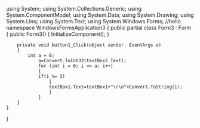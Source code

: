 using System;
using System.Collections.Generic;
using System.ComponentModel;
using System.Data;
using System.Drawing;
using System.Linq;
using System.Text;
using System.Windows.Forms;
//hello
namespace WindowsFormsApplication3
{
    public partial class Form3 : Form
    {
        public Form3()
        {
            InitializeComponent();
        }

        private void button1_Click(object sender, EventArgs e)
        {
            int a = 0;
                a=Convert.ToInt32(textBox2.Text);
                for (int i = 0; i <= a; i++)
                { 
                if(i %= 3)
                    {
                    textBox1.Text=textBox1+"\r\n"+Convert.ToString(i);
                    }
                }
        }
    }
}


